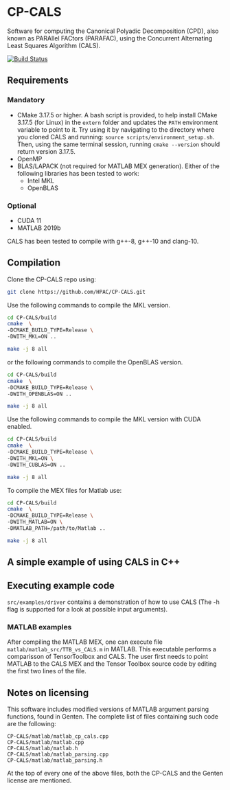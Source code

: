 # CP-CALS

Software for computing the Canonical Polyadic Decomposition (CPD), also known as PARAllel FACtors (PARAFAC), using the Concurrent Alternating Least Squares Algorithm (CALS).

[![Build Status](https://travis-ci.com/ChrisPsa/CP-CALS.svg?token=RsRp8LsqHqUm5bMEckfD&branch=master)](https://travis-ci.com/ChrisPsa/CP-CALS)

## Requirements

### Mandatory
* CMake 3.17.5 or higher.
  A bash script is provided, to help install CMake 3.17.5 (for Linux) in the `extern` folder and updates the `PATH` environment variable to point to it. Try using it by navigating to the directory where you cloned CALS and running: `source scripts/environment_setup.sh`. Then, using the same terminal session, running `cmake --version` should return version 3.17.5.
* OpenMP
* BLAS/LAPACK (not required for MATLAB MEX generation). Either of the following libraries has been tested to work:
  * Intel MKL
  * OpenBLAS

### Optional
* CUDA 11
* MATLAB 2019b

CALS has been tested to compile with g++-8, g++-10 and clang-10.

## Compilation

Clone the CP-CALS repo using:

```bash
git clone https://github.com/HPAC/CP-CALS.git
```

Use the following commands to compile the MKL version.

```bash
cd CP-CALS/build
cmake  \
-DCMAKE_BUILD_TYPE=Release \
-DWITH_MKL=ON ..

make -j 8 all
```

or the following commands to compile the OpenBLAS version.

```bash
cd CP-CALS/build
cmake  \
-DCMAKE_BUILD_TYPE=Release \
-DWITH_OPENBLAS=ON ..

make -j 8 all
```

Use the following commands to compile the MKL version with CUDA enabled.

```bash
cd CP-CALS/build
cmake  \
-DCMAKE_BUILD_TYPE=Release \
-DWITH_MKL=ON \
-DWITH_CUBLAS=ON ..

make -j 8 all
```

To compile the MEX files for Matlab use:

```bash
cd CP-CALS/build
cmake  \
-DCMAKE_BUILD_TYPE=Release \
-DWITH_MATLAB=ON \
-DMATLAB_PATH=/path/to/Matlab ..

make -j 8 all
```

## A simple example of using CALS in C++

## Executing example code

`src/examples/driver` contains a demonstration of how to use CALS (The -h flag is supported for a look at possible input arguments).

### MATLAB examples

After compiling the MATLAB MEX, one can execute file `matlab/matlab_src/TTB_vs_CALS.m` in MATLAB. This executable performs a comparisson of TensorToolbox and CALS. The user first needs to point MATLAB to the CALS MEX and the Tensor Toolbox source code by editing the first two lines of the file.

## Notes on licensing

This software includes modified versions of MATLAB argument parsing functions, found in Genten.
The complete list of files containing such code are the following:

```
CP-CALS/matlab/matlab_cp_cals.cpp
CP-CALS/matlab/matlab.cpp
CP-CALS/matlab/matlab.h
CP-CALS/matlab/matlab_parsing.cpp
CP-CALS/matlab/matlab_parsing.h
```

At the top of every one of the above files, both the CP-CALS and the Genten license are mentioned.

